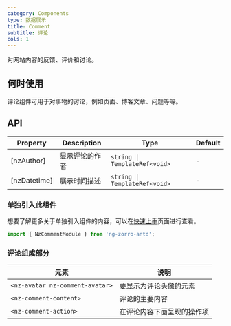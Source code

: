 ```yaml
---
category: Components
type: 数据展示
title: Comment
subtitle: 评论
cols: 1
---
```


对网站内容的反馈、评价和讨论。

## 何时使用

评论组件可用于对事物的讨论，例如页面、博客文章、问题等等。

## API

| Property | Description | Type | Default |
| -------- | ----------- | ---- | ------- |
| [nzAuthor] | 显示评论的作者 | `string \| TemplateRef<void>` | - |
| [nzDatetime] | 展示时间描述 | `string \| TemplateRef<void>` | - |

### 单独引入此组件

想要了解更多关于单独引入组件的内容，可以在[快速上手](/docs/getting-started/zh#单独引入某个组件)页面进行查看。

```ts
import { NzCommentModule } from 'ng-zorro-antd';
```

### 评论组成部分
| 元素 | 说明 |
| ----- | ----------- |
| `<nz-avatar nz-comment-avatar>` | 要显示为评论头像的元素 |
| `<nz-comment-content>` | 评论的主要内容 |
| `<nz-comment-action>` | 在评论内容下面呈现的操作项 |